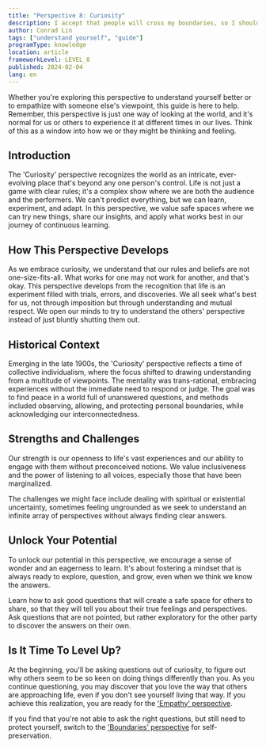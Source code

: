 ```yaml
---
title: "Perspective 8: Curiosity"
description: I accept that people will cross my boundaries, so I should do my best to be curious and spend time to understand why.
author: Conrad Lin
tags: ["understand yourself", "guide"]
programType: knowledge
location: article
frameworkLevel: LEVEL_8
published: 2024-02-04
lang: en
---
```


<InfoBanner shouldCenter emoji=":bulb:">
  Whether you're exploring this perspective to understand yourself better or to empathize with someone else's viewpoint, this guide is here to help. Remember, this perspective is just one way of looking at the world, and it's normal for us or others to experience it at different times in our lives. Think of this as a window into how we or they might be thinking and feeling.
</InfoBanner>

## Introduction

The 'Curiosity' perspective recognizes the world as an intricate, ever-evolving place that's beyond any one person's control. Life is not just a game with clear rules; it's a complex show where we are both the audience and the performers. We can't predict everything, but we can learn, experiment, and adapt. In this perspective, we value safe spaces where we can try new things, share our insights, and apply what works best in our journey of continuous learning.

## How This Perspective Develops

As we embrace curiosity, we understand that our rules and beliefs are not one-size-fits-all. What works for one may not work for another, and that's okay. This perspective develops from the recognition that life is an experiment filled with trials, errors, and discoveries. We all seek what's best for us, not through imposition but through understanding and mutual respect. We open our minds to try to understand the others' perspective instead of just bluntly shutting them out.

## Historical Context

Emerging in the late 1900s, the 'Curiosity' perspective reflects a time of collective individualism, where the focus shifted to drawing understanding from a multitude of viewpoints. The mentality was trans-rational, embracing experiences without the immediate need to respond or judge. The goal was to find peace in a world full of unanswered questions, and methods included observing, allowing, and protecting personal boundaries, while acknowledging our interconnectedness.

## Strengths and Challenges

Our strength is our openness to life's vast experiences and our ability to engage with them without preconceived notions. We value inclusiveness and the power of listening to all voices, especially those that have been marginalized.

The challenges we might face include dealing with spiritual or existential uncertainty, sometimes feeling ungrounded as we seek to understand an infinite array of perspectives without always finding clear answers.

## Unlock Your Potential

To unlock our potential in this perspective, we encourage a sense of wonder and an eagerness to learn. It's about fostering a mindset that is always ready to explore, question, and grow, even when we think we know the answers.

Learn how to ask good questions that will create a safe space for others to share, so that they will tell you about their true feelings and perspectives. Ask questions that are not pointed, but rather exploratory for the other party to discover the answers on their own.

## Is It Time To Level Up?

At the beginning, you'll be asking questions out of curiosity, to figure out why others seem to be so keen on doing things differently than you. As you continue questioning, you may discover that you love the way that others are approaching life, even if you don't see yourself living that way. If you achieve this realization, you are ready for the ['Empathy' perspective](/unlock-your-potential/programs/guide-9).

If you find that you're not able to ask the right questions, but still need to protect yourself, switch to the ['Boundaries' perspective](/unlock-your-potential/programs/guide-8) for self-preservation.
